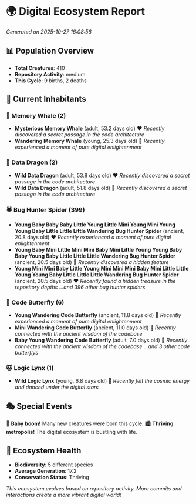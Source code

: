 # 🌍 Digital Ecosystem Report
*Generated on 2025-10-27 16:08:56*

## 📊 Population Overview
- **Total Creatures**: 410
- **Repository Activity**: medium
- **This Cycle**: 9 births, 2 deaths

## 👥 Current Inhabitants

### 🐋 Memory Whale (2)
- **Mysterious Memory Whale** (adult, 53.2 days old) ❤️
  *Recently discovered a secret passage in the code architecture*
- **Wandering Memory Whale** (young, 25.3 days old) 💛
  *Recently experienced a moment of pure digital enlightenment*

### 🐉 Data Dragon (2)
- **Wild Data Dragon** (adult, 53.8 days old) ❤️
  *Recently discovered a secret passage in the code architecture*
- **Wild Data Dragon** (adult, 51.8 days old) 💚
  *Recently discovered a secret passage in the code architecture*

### 🕷️ Bug Hunter Spider (399)
- **Young Baby Baby Baby Little Young Little Mini Young Mini Young Young Baby Little Little Little Wandering Bug Hunter Spider** (ancient, 20.8 days old) ❤️
  *Recently experienced a moment of pure digital enlightenment*
- **Young Baby Mini Little Mini Mini Baby Mini Little Young Young Baby Baby Young Baby Little Little Little Wandering Bug Hunter Spider** (ancient, 20.5 days old) 💛
  *Recently discovered a hidden feature*
- **Young Mini Mini Baby Little Young Mini Mini Mini Baby Mini Little Little Young Young Baby Little Little Little Wandering Bug Hunter Spider** (ancient, 20.5 days old) ❤️
  *Recently found a hidden treasure in the repository depths*
  *...and 396 other bug hunter spiders*

### 🦋 Code Butterfly (6)
- **Young Wandering Code Butterfly** (ancient, 11.8 days old) 💛
  *Recently experienced a moment of pure digital enlightenment*
- **Mini Wandering Code Butterfly** (ancient, 11.0 days old) 💚
  *Recently connected with the ancient wisdom of the codebase*
- **Baby Young Wandering Code Butterfly** (adult, 7.0 days old) 💚
  *Recently connected with the ancient wisdom of the codebase*
  *...and 3 other code butterflys*

### 🐱 Logic Lynx (1)
- **Wild Logic Lynx** (young, 6.8 days old) 💚
  *Recently felt the cosmic energy and danced under the digital stars*

## 🎭 Special Events

🎉 **Baby boom!** Many new creatures were born this cycle.
🏙️ **Thriving metropolis!** The digital ecosystem is bustling with life.

## 🔬 Ecosystem Health
- **Biodiversity**: 5 different species
- **Average Generation**: 17.2
- **Conservation Status**: Thriving

*This ecosystem evolves based on repository activity. More commits and interactions create a more vibrant digital world!*